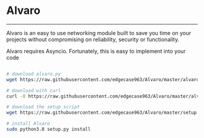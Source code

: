 ﻿# Alvaro
---

Alvaro is an easy to use networking module built to save you time on your projects without compromising on reliability, security or functionality.

Alvaro requires Asyncio. Fortunately, this is easy to implement into your code


```bash

# download alvaro.py
wget https://raw.githubusercontent.com/edgecase963/Alvaro/master/alvaro.py -O alvaro.py

# download with curl
curl -O https://raw.githubusercontent.com/edgecase963/Alvaro/master/alvaro.py

# download the setup script
wget https://raw.githubusercontent.com/edgecase963/Alvaro/master/setup.py -O setup.py

# install Alvaro
sudo python3.8 setup.py install

```
